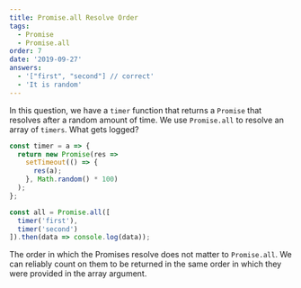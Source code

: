 ```yaml
---
title: Promise.all Resolve Order
tags:
  - Promise
  - Promise.all
order: 7
date: '2019-09-27'
answers:
  - '["first", "second"] // correct'
  - 'It is random'
---
```


In this question, we have a `timer` function that returns a `Promise` that resolves after a random amount of time. We use `Promise.all` to resolve an array of `timers`. What gets logged?

```javascript
const timer = a => {
  return new Promise(res =>
    setTimeout(() => {
      res(a);
    }, Math.random() * 100)
  );
};

const all = Promise.all([
  timer('first'),
  timer('second')
]).then(data => console.log(data));
```

<!-- explanation -->

The order in which the Promises resolve does not matter to `Promise.all`. We can reliably count on them to be returned in the same order in which they were provided in the array argument.

